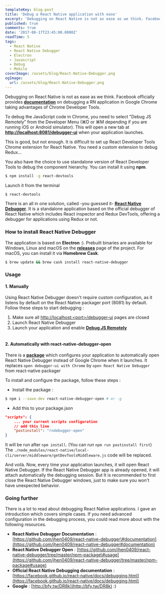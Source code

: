 ```yaml
---
templateKey: blog-post
title: 'Debug a React Native application with ease'
excerpt: 'Debugging on React Native is not as ease as we think. Facebook officially provides documentation on debugging a RN application in Google Chrome taking advantages of Chrome Developer Tools.'
published: true
comments: true
date: '2017-08-17T23:45:00.0000Z'
readTime: 5
tags:
  - React Native
  - React Native Debugger
  - Electron
  - Javascript
  - Debug
  - Mobile
coverImage: /assets/blog/React-Native-Debugger.png
ogImage:
  url: /assets/blog/React-Native-Debugger.png
---
```


Debugging on React Native is not as ease as we think. Facebook officially provides [**documentation**](https://facebook.github.io/react-native/docs/debugging.html) on debugging a RN application in Google Chrome taking advantages of Chrome Developer Tools.

To debug the JavaScript code in Chrome, you need to select "Debug JS Remotely" from the Developer Menu \(⌘D or ⌘M depending if you are running iOS or Android simulator\). This will open a new tab at [**http://localhost:8081/debugger-ui**](http://localhost:8081/debugger-ui) when your application launches.

This is good, but not enough. It is difficult to set up React Developer Tools Chrome extension for React Native. You need a custom extension to debug Redux...

You also have the choice to use standalone version of React Developer Tools to debug the component hierarchy. You can install it using **npm**.

```bash
$ npm install -g react-devtools
```

Launch it from the terminal

```bash
$ react-devtools
```

There is an all in one solution, called -you guessed it- [**React Native Debugger**](https://github.com/jhen0409/react-native-debugger). It is a standalone application based on the official debugger of React Native which includes React inspector and Redux DevTools, offering a debugger for applications using Redux or not.

### How to install React Native Debugger

The application is based on **Electron** :\). Prebuilt binaries are available for Windows, Linux and macOS on the [**releases**](https://github.com/jhen0409/react-native-debugger/releases) page of the project. For macOS, you can install it via **Homebrew Cask**.

```bash
$ brew update && brew cask install react-native-debugger
```

### Usage

#### 1. Manually

Using React Native Debugger doesn't require custom configuration, as it listens by default on the React Native packager port \(8081\) by default. Follow these steps to start debugging :

1. Make sure all [http://localhost:&lt;port&gt;/debugger-ui](http://localhost:<port>/debugger-ui) pages are closed
2. Launch React Native Debugger
3. Launch your application and enable [**Debug JS Remotely**](https://facebook.github.io/react-native/docs/debugging.html#accessing-the-in-app-developer-menu)
   <br /><br />

#### 2. Automatically with react-native-debugger-open

There is a [**package**](https://github.com/jhen0409/react-native-debugger/tree/master/npm-package) which configures your application to automatically open React Native Debugger instead of Google Chrome when it launches. It replaces `open debugger-ui with Chrome` by `open React Native Debugger` from react-native packager

To install and configure the package, follow these steps :

- Install the package :

```bash
$ npm i --save-dev react-native-debugger-open # or -g
```

- Add this to your package.json

```json
"scripts": {
    ... your current scripts configuration
    // add this line
    "postinstall": "rndebugger-open"
}
```

It will be run after `npm install`. \(You can run `npm run postinstall first`\) The `./node_modules/react-native/local-cli/server/middleware/getDevToolsMiddleware.js` code will be replaced.

And voilà. Now, every time your application launches, it will open React Native Debugger. If the React Native Debugger app is already opened, it will attach automatically the debugging session. But It is recommended to first close the React Native Debugger windows, just to make sure you won't have unexpected behavior.

### Going further

There is a lot to read about debugging React Native applications. I gave an introduction which covers simple cases. If you need advanced configuration in the debugging process, you could read more about with the following resources.

- **React Native Debugger Documentation** : [https://github.com/jhen0409/react-native-debugger\#documentation](https://github.com/jhen0409/react-native-debugger#documentation)
- **React Native Debugger Open** : [https://github.com/jhen0409/react-native-debugger/tree/master/npm-package\#usage](https://github.com/jhen0409/react-native-debugger/tree/master/npm-package#usage)
- **Official React Native Debugging documentation** : [https://facebook.github.io/react-native/docs/debugging.html](https://facebook.github.io/react-native/docs/debugging.html)
- **Google** : [http://bfy.tw/DR8k](http://bfy.tw/DR8k) :\)
